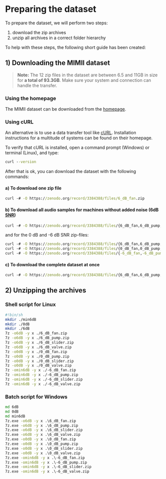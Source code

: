 # Preparing the dataset

To prepare the dataset, we will perform two steps:
1. download the zip archives
2. unzip all archives in a correct folder hierarchy

To help with these steps, the following short guide has been created:

## 1) Downloading the MIMII dataset

> **Note:** The 12 zip files in the dataset are between 6.5 and 11GB in size for **a total of 93.3GB**. Make sure your system and connection can handle the transfer.

### Using the homepage

The MIMII dataset can be downloaded from the [homepage](https://zenodo.org/record/3384388).

### Using cURL

An alternative is to use a data transfer tool like [cURL](https://curl.se/). Installation instructions for a multitude of systems can be found on their homepage.

To verify that cURL is installed, open a command prompt (Windows) or terminal (Linux), and type:

```cmd
curl --version
```

After that is ok, you can download the dataset with the following commands:

#### a) To download one zip file

```cmd
curl -# -O https://zenodo.org/record/3384388/files/6_dB_fan.zip
```

#### b) To download all audio samples for machines without added noise (6dB <abbr title="Signal-to-noise ratio">SNR</abbr>)

```cmd
curl -# -O https://zenodo.org/record/3384388/files/{6_dB_fan,6_dB_pump,6_dB_slide,6_dB_valve}.zip
```

and for the 0 dB and -6 dB SNR zip-files:

```cmd
curl -# -O https://zenodo.org/record/3384388/files/{6_dB_fan,6_dB_pump,6_dB_slide,6_dB_valve}.zip
curl -# -O https://zenodo.org/record/3384388/files/{0_dB_fan,0_dB_pump,0_dB_slide,0_dB_valve}.zip
curl -# -O https://zenodo.org/record/3384388/files/{-6_dB_fan,-6_dB_pump,-6_dB_slide,-6_dB_valve}.zip
```

#### c) To download the complete dataset at once

```cmd
curl -# -O https://zenodo.org/record/3384388/files/{6_dB_fan,6_dB_pump,6_dB_slide,6_dB_valve,0_dB_fan,0_dB_pump,0_dB_slide,0_dB_valve,-6_dB_fan,-6_dB_pump,-6_dB_slide,-6_dB_valve}.zip
```

## 2) Unzipping the archives

### Shell script for Linux

```sh
#!bin/sh
mkdir ./min6dB
mkdir ./0dB
mkdir ./6dB
7z -o6dB -y x ./6_dB_fan.zip
7z -o6dB -y x ./6_dB_pump.zip
7z -o6dB -y x ./6_dB_slider.zip
7z -o6dB -y x ./6_dB_valve.zip
7z -o0dB -y x ./0_dB_fan.zip
7z -o0dB -y x ./0_dB_pump.zip
7z -o0dB -y x ./0_dB_slider.zip
7z -o0dB -y x ./0_dB_valve.zip
7z -omin6dB -y x ./-6_dB_fan.zip
7z -omin6dB -y x ./-6_dB_pump.zip
7z -omin6dB -y x ./-6_dB_slider.zip
7z -omin6dB -y x ./-6_dB_valve.zip
```

### Batch script for Windows

```cmd
md 6dB
md 0dB
md min6dB
7z.exe -o6dB -y x .\6_dB_fan.zip
7z.exe -o6dB -y x .\6_dB_pump.zip
7z.exe -o6dB -y x .\6_dB_slider.zip
7z.exe -o6dB -y x .\6_dB_valve.zip
7z.exe -o0dB -y x .\0_dB_fan.zip
7z.exe -o0dB -y x .\0_dB_pump.zip
7z.exe -o0dB -y x .\0_dB_slider.zip
7z.exe -o0dB -y x .\0_dB_valve.zip
7z.exe -omin6dB -y x .\-6_dB_fan.zip
7z.exe -omin6dB -y x .\-6_dB_pump.zip
7z.exe -omin6dB -y x .\-6_dB_slider.zip
7z.exe -omin6dB -y x .\-6_dB_valve.zip
```